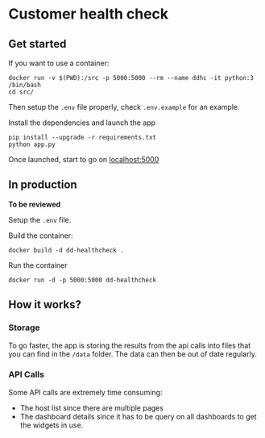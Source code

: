 # Customer health check

## Get started

If you want to use a container:
```
docker run -v $(PWD):/src -p 5000:5000 --rm --name ddhc -it python:3 /bin/bash
cd src/
```

Then setup the `.env` file properly, check `.env.example` for an example.

Install the dependencies and launch the app
```
pip install --upgrade -r requirements.txt
python app.py
```

Once launched, start to go on [localhost:5000](http://localhost:5000)

## In production

**To be reviewed**

Setup the `.env` file.

Build the container:
```
docker build -d dd-healthcheck .
```

Run the container
```
docker run -d -p 5000:5000 dd-healthcheck
```

## How it works?

### Storage

To go faster, the app is storing the results from the api calls into files that you can find in the `/data` folder. The data can then be out of date regularly.

### API Calls

Some API calls are extremely time consuming:

- The host list since there are multiple pages
- The dashboard details since it has to be query on all dashboards to get the widgets in use.
